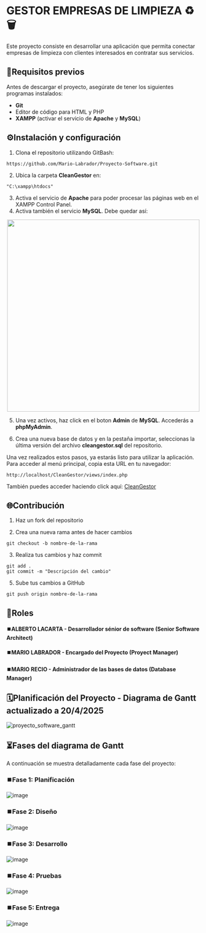 # GESTOR EMPRESAS DE LIMPIEZA ♻️🗑️
Este proyecto consiste en desarrollar una aplicación que permita conectar empresas de limpieza con clientes interesados en contratar sus servicios.

## 🎯Requisitos previos

Antes de descargar el proyecto, asegúrate de tener los siguientes programas instalados:
- **Git**
- Editor de código para HTML y PHP
- **XAMPP** (activar el servicio de **Apache** y **MySQL**)

## ⚙️Instalación y configuración

1. Clona el repositorio utilizando GitBash:

```
https://github.com/Mario-Labrador/Proyecto-Software.git
```

2. Ubica la carpeta **CleanGestor** en:
```
"C:\xampp\htdocs"
```
3. Activa el servicio de **Apache** para poder procesar las páginas web en el XAMPP Control Panel.
4. Activa también el servicio **MySQL**.
Debe quedar así:

<p align="center">
  <img src="https://github.com/user-attachments/assets/a88d20ba-6312-41d4-845c-1713e98ad3b8" width="500">
</p>

5. Una vez activos, haz click en el boton **Admin** de **MySQL**. Accederás a **phpMyAdmin**.

6. Crea una nueva base de datos y en la pestaña importar, seleccionas la última versión del archivo **cleangestor.sql** del repositorio.


Una vez realizados estos pasos, ya estarás listo para utilizar la aplicación.
Para acceder al menú principal, copia esta URL en tu navegador:

```
http://localhost/CleanGestor/views/index.php
```

También puedes acceder haciendo click aquí: [CleanGestor](http://localhost/CleanGestor/views/index.php)

## 🌐Contribución

1. Haz un fork del repositorio

2. Crea una nueva rama antes de hacer cambios

```
git checkout -b nombre-de-la-rama
```

3. Realiza tus cambios y haz commit

```
git add .
git commit -m "Descripción del cambio"
```

5. Sube tus cambios a GitHub

```
git push origin nombre-de-la-rama
```

## 👤Roles
#### ⏹️ALBERTO LACARTA - Desarrollador sénior de software (Senior Software Architect)

#### ⏹️MARIO LABRADOR - Encargado del Proyecto (Proyect Manager)

#### ⏹️MARIO RECIO - Administrador de las bases de datos (Database Manager)


## 🗓️Planificación del Proyecto - Diagrama de Gantt actualizado a 20/4/2025
![proyecto_software_gantt](https://github.com/user-attachments/assets/586c6ca9-2319-4ae3-a757-d900b2ae6ecc)



## ⏳Fases del diagrama de Gantt
A continuación se muestra detalladamente cada fase del proyecto:

### ⏹️Fase 1: Planificación
![image](https://github.com/user-attachments/assets/b5d3661a-e5f1-4211-8575-068a5e99c92d)

### ⏹️Fase 2: Diseño
![image](https://github.com/user-attachments/assets/068abc6a-ae61-4238-a839-0c2d761fd13b)

### ⏹️Fase 3: Desarrollo
![image](https://github.com/user-attachments/assets/ace9d12b-87a2-425a-9851-d09a855f3e3b)

### ⏹️Fase 4: Pruebas
![image](https://github.com/user-attachments/assets/f41ad5c3-7b1d-4691-9d5d-527817fd83f1)

### ⏹️Fase 5: Entrega
![image](https://github.com/user-attachments/assets/9eebe1dc-69d3-493d-bc67-553e468f0b85)


